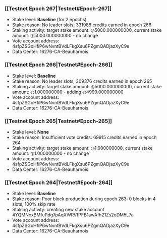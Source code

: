 ### [[Testnet Epoch 267|Testnet#Epoch-267]]
* Stake level: **Baseline** (for 2 epochs)
* Stake reason: No leader slots; 331988 credits earned in epoch 266
* Staking activity: target stake amount: ◎5000.000000000, current stake amount: ◎5000.000000000 - no change
* Vote account address: 4sfpZSGoHfiP6wNvntBVdLFkgXsu6PZgmQADjazXyC9e
* Data Center: 16276-CA-Beauharnois
### [[Testnet Epoch 266|Testnet#Epoch-266]]
* Stake level: **Baseline**
* Stake reason: No leader slots; 309376 credits earned in epoch 265
* Staking activity: target stake amount: ◎5000.000000000, current stake amount: ◎1.000000000 - adding ◎4999.000000000
* Vote account address: 4sfpZSGoHfiP6wNvntBVdLFkgXsu6PZgmQADjazXyC9e
* Data Center: 16276-CA-Beauharnois
### [[Testnet Epoch 265|Testnet#Epoch-265]]
* Stake level: **None**
* Stake reason: Insufficient vote credits: 69915 credits earned in epoch 264
* Staking activity: target stake amount: ◎1.000000000, current stake amount: ◎1.000000000 - no change
* Vote account address: 4sfpZSGoHfiP6wNvntBVdLFkgXsu6PZgmQADjazXyC9e
* Data Center: 16276-CA-Beauharnois
### [[Testnet Epoch 264|Testnet#Epoch-264]]
* Stake level: **Baseline**
* Stake reason: Poor block production during epoch 263: 0 blocks in 4 slots, 100% skip rate
* Staking activity: creating new stake account 4YQMNoxBMfuPdg7pAqXWRVfPFB1awAfh21Zs2oDM5L7a
* Vote account address: 4sfpZSGoHfiP6wNvntBVdLFkgXsu6PZgmQADjazXyC9e
* Data Center: 16276-CA-Beauharnois